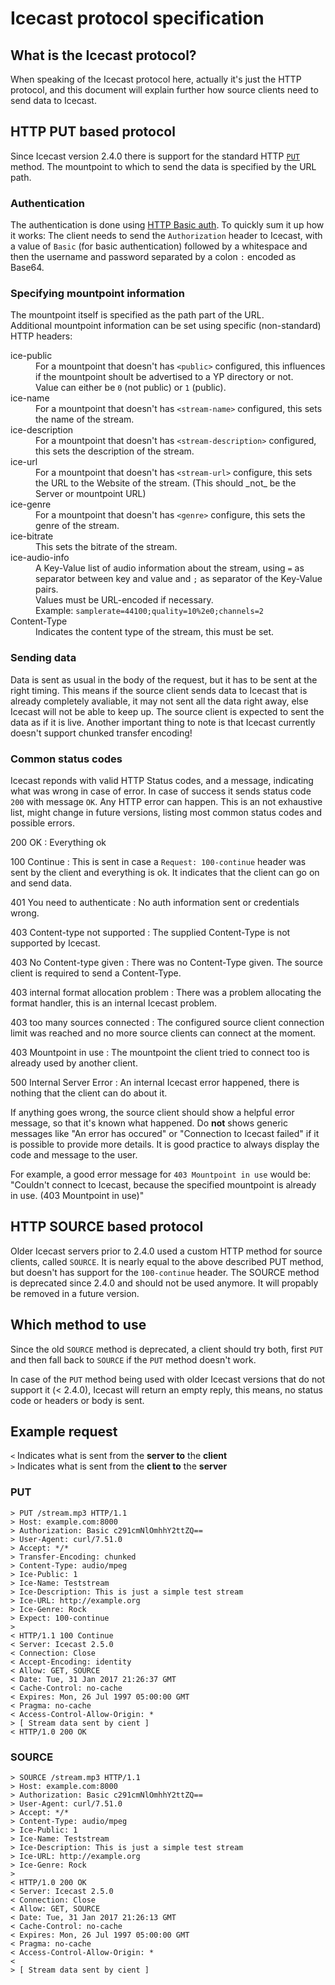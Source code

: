# Icecast protocol specification

## What is the Icecast protocol?
When speaking of the Icecast protocol here, actually it's just the HTTP protocol, and this document will explain further how
source clients need to send data to Icecast.

## HTTP PUT based protocol
Since Icecast version 2.4.0 there is support for the standard HTTP [`PUT`](http://www.w3.org/Protocols/rfc2616/rfc2616-sec9.html#sec9.6) method.
The mountpoint to which to send the data is specified by the URL path.

### Authentication
The authentication is done using [HTTP Basic auth](http://tools.ietf.org/html/rfc2617#section-2).
To quickly sum it up how it works:
The client needs to send the `Authorization` header to Icecast, with a value of `Basic` (for basic authentication)
followed by a whitespace and then the username and password separated by a colon `:` encoded as Base64.

### Specifying mountpoint information
The mountpoint itself is specified as the path part of the URL.  
Additional mountpoint information can be set using specific (non-standard) HTTP headers:

<dl>
<dt>ice-public</dt>
<dd>For a mountpoint that doesn't has <code>&lt;public&gt;</code> configured, this influences if the mountpoint shoult be advertised to a YP directory or not.<br />Value can either be <code>0</code> (not public) or <code>1</code> (public).</dd>

<dt>ice-name</dt>
<dd>For a mountpoint that doesn't has <code>&lt;stream-name&gt;</code> configured, this sets the name of the stream.</dd>

<dt>ice-description</dt>
<dd>For a mountpoint that doesn't has <code>&lt;stream-description&gt;</code> configured, this sets the description of the stream.</dd>

<dt>ice-url</dt>
<dd>For a mountpoint that doesn't has <code>&lt;stream-url&gt;</code> configure, this sets the URL to the Website of the stream. (This should _not_ be the Server or mountpoint URL)</dd>

<dt>ice-genre</dt>
<dd>For a mountpoint that doesn't has <code>&lt;genre&gt;</code> configure, this sets the genre of the stream.</dd>

<dt>ice-bitrate</dt>
<dd>This sets the bitrate of the stream.</dd>

<dt>ice-audio-info</dt>
<dd>A Key-Value list of audio information about the stream, using <code>=</code> as separator between key and value and <code>;</code> as separator of the Key-Value pairs.<br />
Values must be URL-encoded if necessary.<br />
Example: <code>samplerate=44100;quality=10%2e0;channels=2</code></dd>

<dt>Content-Type</dt>
<dd>Indicates the content type of the stream, this must be set.</dd>
</dl>

### Sending data
Data is sent as usual in the body of the request, but it has to be sent at the right timing. This means if the source client sends data to Icecast that is already completely avaliable, it may not sent all the data right away, else Icecast will not be able to keep up. The source client is expected to sent the data as if it is live.
Another important thing to note is that Icecast currently doesn't support chunked transfer encoding!

### Common status codes
Icecast reponds with valid HTTP Status codes, and a message, indicating what was wrong in case of error.
In case of success it sends status code `200` with message `OK`. Any HTTP error can happen. This is an not exhaustive list, might change in future versions, listing most common status codes and possible errors.

200 OK
: Everything ok

100 Continue
: This is sent in case a `Request: 100-continue` header was sent by the client and everything is ok. It indicates that the client can go on and send data.

401 You need to authenticate
: No auth information sent or credentials wrong.

403 Content-type not supported
: The supplied Content-Type is not supported by Icecast.

403 No Content-type given
: There was no Content-Type given. The source client is required to send a Content-Type.

403 internal format allocation problem
: There was a problem allocating the format handler, this is an internal Icecast problem.

403 too many sources connected
: The configured source client connection limit was reached and no more source clients can connect at the moment.

403 Mountpoint in use
: The mountpoint the client tried to connect too is already used by another client.

500 Internal Server Error
: An internal Icecast error happened, there is nothing that the client can do about it.

If anything goes wrong, the source client should show a helpful error message, so that it's known what happened.
Do __not__ shows generic messages like "An error has occured" or "Connection to Icecast failed" if it is possible to
provide more details. It is good practice to always display the code and message to the user.  

For example, a good error message for `403 Mountpoint in use` would be:
"Couldn't connect to Icecast, because the specified mountpoint is already in use. (403 Mountpoint in use)"

## HTTP SOURCE based protocol
Older Icecast servers prior to 2.4.0 used a custom HTTP method for source clients, called `SOURCE`.
It is nearly equal to the above described PUT method, but doesn't has support for the `100-continue` header.
The SOURCE method is deprecated since 2.4.0 and should not be used anymore. It will propably be removed in a future version.

## Which method to use
Since the old `SOURCE` method is deprecated, a client should try both, first `PUT` and then fall back to `SOURCE` if the `PUT` method doesn't work.  

In case of the `PUT` method being used with older Icecast versions that do not support it (< 2.4.0), Icecast will return an empty reply, this means, no status code or headers or body is sent.

## Example request

`<` Indicates what is sent from the **server to** the **client**  
`>` Indicates what is sent from the **client to** the **server**

### PUT

```
> PUT /stream.mp3 HTTP/1.1
> Host: example.com:8000
> Authorization: Basic c291cmNlOmhhY2ttZQ==
> User-Agent: curl/7.51.0
> Accept: */*
> Transfer-Encoding: chunked
> Content-Type: audio/mpeg
> Ice-Public: 1
> Ice-Name: Teststream
> Ice-Description: This is just a simple test stream
> Ice-URL: http://example.org
> Ice-Genre: Rock
> Expect: 100-continue
> 
< HTTP/1.1 100 Continue
< Server: Icecast 2.5.0
< Connection: Close
< Accept-Encoding: identity
< Allow: GET, SOURCE
< Date: Tue, 31 Jan 2017 21:26:37 GMT
< Cache-Control: no-cache
< Expires: Mon, 26 Jul 1997 05:00:00 GMT
< Pragma: no-cache
< Access-Control-Allow-Origin: *
> [ Stream data sent by cient ]
< HTTP/1.0 200 OK
```

### SOURCE
```
> SOURCE /stream.mp3 HTTP/1.1
> Host: example.com:8000
> Authorization: Basic c291cmNlOmhhY2ttZQ==
> User-Agent: curl/7.51.0
> Accept: */*
> Content-Type: audio/mpeg
> Ice-Public: 1
> Ice-Name: Teststream
> Ice-Description: This is just a simple test stream
> Ice-URL: http://example.org
> Ice-Genre: Rock
> 
< HTTP/1.0 200 OK
< Server: Icecast 2.5.0
< Connection: Close
< Allow: GET, SOURCE
< Date: Tue, 31 Jan 2017 21:26:13 GMT
< Cache-Control: no-cache
< Expires: Mon, 26 Jul 1997 05:00:00 GMT
< Pragma: no-cache
< Access-Control-Allow-Origin: *
< 
> [ Stream data sent by cient ]
```